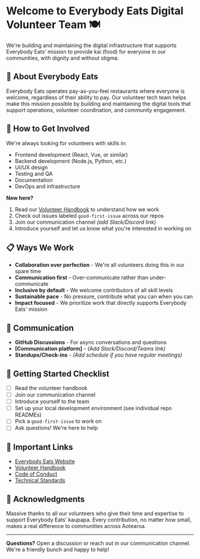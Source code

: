 # Welcome to Everybody Eats Digital Volunteer Team 🍽️

We're building and maintaining the digital infrastructure that supports Everybody Eats' mission to provide kai (food) for everyone in our communities, with dignity and without stigma.

## 🌟 About Everybody Eats

Everybody Eats operates pay-as-you-feel restaurants where everyone is welcome, regardless of their ability to pay. Our volunteer tech team helps make this mission possible by building and maintaining the digital tools that support operations, volunteer coordination, and community engagement.

## 🤝 How to Get Involved

We're always looking for volunteers with skills in:
- Frontend development (React, Vue, or similar)
- Backend development (Node.js, Python, etc.)
- UI/UX design
- Testing and QA
- Documentation
- DevOps and infrastructure

**New here?** 
1. Read our [Volunteer Handbook](link-to-handbook-repo) to understand how we work
2. Check out issues labeled `good-first-issue` across our repos
3. Join our communication channel _(add Slack/Discord link)_
4. Introduce yourself and let us know what you're interested in working on

## 📋 Ways We Work

- **Collaboration over perfection** - We're all volunteers doing this in our spare time
- **Communication first** - Over-communicate rather than under-communicate
- **Inclusive by default** - We welcome contributors of all skill levels
- **Sustainable pace** - No pressure, contribute what you can when you can
- **Impact focused** - We prioritize work that directly supports Everybody Eats' mission

## 💬 Communication

- **GitHub Discussions** - For async conversations and questions
- **[Communication platform]** - _(Add Slack/Discord/Teams link)_
- **Standups/Check-ins** - _(Add schedule if you have regular meetings)_

## 🚀 Getting Started Checklist

- [ ] Read the volunteer handbook
- [ ] Join our communication channel
- [ ] Introduce yourself to the team
- [ ] Set up your local development environment (see individual repo READMEs)
- [ ] Pick a `good-first-issue` to work on
- [ ] Ask questions! We're here to help

## 📖 Important Links

- [Everybody Eats Website](https://everybodyeats.nz/)
- [Volunteer Handbook](link-to-handbook)
- [Code of Conduct](link-to-code-of-conduct)
- [Technical Standards](link-to-standards-doc)

## 🙏 Acknowledgments

Massive thanks to all our volunteers who give their time and expertise to support Everybody Eats' kaupapa. Every contribution, no matter how small, makes a real difference to communities across Aotearoa.

---

**Questions?** Open a discussion or reach out in our communication channel. We're a friendly bunch and happy to help!
